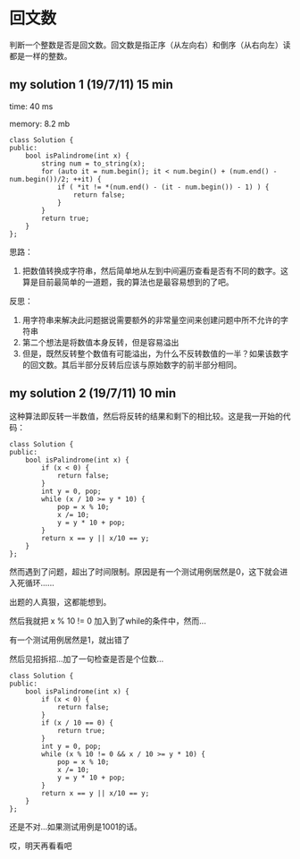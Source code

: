 # 回文数

判断一个整数是否是回文数。回文数是指正序（从左向右）和倒序（从右向左）读都是一样的整数。

## my solution 1    (19/7/11)   15 min

time: 40 ms

memory: 8.2 mb

    class Solution {
    public:
        bool isPalindrome(int x) {
            string num = to_string(x);
            for (auto it = num.begin(); it < num.begin() + (num.end() - num.begin())/2; ++it) {
                if ( *it != *(num.end() - (it - num.begin()) - 1) ) {
                    return false;
                }
            }
            return true;    
        }
    };

思路：
1. 把数值转换成字符串，然后简单地从左到中间遍历查看是否有不同的数字。这算是目前最简单的一道题，我的算法也是最容易想到的了吧。


反思：
1. 用字符串来解决此问题据说需要额外的非常量空间来创建问题中所不允许的字符串
2. 第二个想法是将数值本身反转，但是容易溢出
3. 但是，既然反转整个数值有可能溢出，为什么不反转数值的一半？如果该数字的回文数。其后半部分反转后应该与原始数字的前半部分相同。

## my solution 2    (19/7/11)   10 min

这种算法即反转一半数值，然后将反转的结果和剩下的相比较。这是我一开始的代码：

    class Solution {
    public:
        bool isPalindrome(int x) {
            if (x < 0) {
                return false;
            }
            int y = 0, pop;
            while (x / 10 >= y * 10) {
                pop = x % 10;
                x /= 10;
                y = y * 10 + pop;
            }
            return x == y || x/10 == y;
        }
    };

然而遇到了问题，超出了时间限制。原因是有一个测试用例居然是0，这下就会进入死循环......

出题的人真狠，这都能想到。

然后我就把 x % 10 != 0 加入到了while的条件中，然而...

有一个测试用例居然是1，就出错了

然后见招拆招...加了一句检查是否是个位数...

    class Solution {
    public:
        bool isPalindrome(int x) {
            if (x < 0) {
                return false;
            }
            if (x / 10 == 0) {
                return true;
            }
            int y = 0, pop;
            while (x % 10 != 0 && x / 10 >= y * 10) {
                pop = x % 10;
                x /= 10;
                y = y * 10 + pop;
            }
            return x == y || x/10 == y;
        }
    };

还是不对...如果测试用例是1001的话。

哎，明天再看看吧
